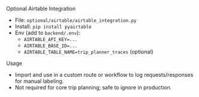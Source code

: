 Optional Airtable Integration

- File: `optional/airtable/airtable_integration.py`
- Install: `pip install pyairtable`
- Env (add to `backend/.env`):
  - `AIRTABLE_API_KEY=...`
  - `AIRTABLE_BASE_ID=...`
  - `AIRTABLE_TABLE_NAME=trip_planner_traces` (optional)

Usage
- Import and use in a custom route or workflow to log requests/responses for manual labeling.
- Not required for core trip planning; safe to ignore in production.

